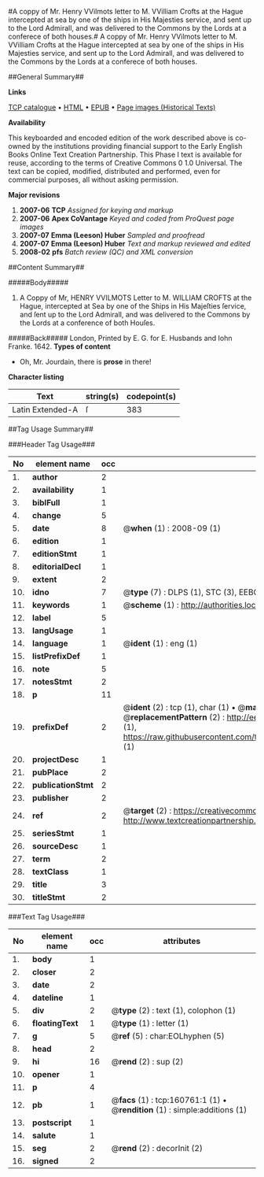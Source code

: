 #A coppy of Mr. Henry VVilmots letter to M. VVilliam Crofts at the Hague intercepted at sea by one of the ships in His Majesties service, and sent up to the Lord Admirall, and was delivered to the Commons by the Lords at a conferece of both houses.#
A coppy of Mr. Henry VVilmots letter to M. VVilliam Crofts at the Hague intercepted at sea by one of the ships in His Majesties service, and sent up to the Lord Admirall, and was delivered to the Commons by the Lords at a conferece of both houses.

##General Summary##

**Links**

[TCP catalogue](http://www.ota.ox.ac.uk/tcp/)  • 
[HTML](http://tei.it.ox.ac.uk/tcp/Texts-HTML/free/A96/A96650.html)  • 
[EPUB](http://tei.it.ox.ac.uk/tcp/Texts-EPUB/free/A96/A96650.epub) • 
[Page images (Historical Texts)](https://data.historicaltexts.jisc.ac.uk/view?pubId=eebo-99869595e&pageId=eebo-99869595e-160761-1)

**Availability**

This keyboarded and encoded edition of the
	       work described above is co-owned by the institutions
	       providing financial support to the Early English Books
	       Online Text Creation Partnership. This Phase I text is
	       available for reuse, according to the terms of Creative
	       Commons 0 1.0 Universal. The text can be copied,
	       modified, distributed and performed, even for
	       commercial purposes, all without asking permission.

**Major revisions**

1. __2007-06__ __TCP__ *Assigned for keying and markup*
1. __2007-06__ __Apex CoVantage__ *Keyed and coded from ProQuest page images*
1. __2007-07__ __Emma (Leeson) Huber__ *Sampled and proofread*
1. __2007-07__ __Emma (Leeson) Huber__ *Text and markup reviewed and edited*
1. __2008-02__ __pfs__ *Batch review (QC) and XML conversion*

##Content Summary##

#####Body#####

1. A Coppy of Mr, HENRY VVILMOTS Letter to M. WILLIAM CROFTS at the Hague, intercepted at Sea by one of the Ships in His Majeſties ſervice, and ſent up to the Lord Admirall, and was delivered to the Commons by the Lords at a conference of both Houſes.

#####Back#####
London, Printed by E. G. for E. Husbands and Iohn Franke. 1642.
**Types of content**

  * Oh, Mr. Jourdain, there is **prose** in there!

**Character listing**


|Text|string(s)|codepoint(s)|
|---|---|---|
|Latin Extended-A|ſ|383|

##Tag Usage Summary##

###Header Tag Usage###

|No|element name|occ|attributes|
|---|---|---|---|
|1.|__author__|2||
|2.|__availability__|1||
|3.|__biblFull__|1||
|4.|__change__|5||
|5.|__date__|8| @__when__ (1) : 2008-09 (1)|
|6.|__edition__|1||
|7.|__editionStmt__|1||
|8.|__editorialDecl__|1||
|9.|__extent__|2||
|10.|__idno__|7| @__type__ (7) : DLPS (1), STC (3), EEBO-CITATION (1), PROQUEST (1), VID (1)|
|11.|__keywords__|1| @__scheme__ (1) : http://authorities.loc.gov/ (1)|
|12.|__label__|5||
|13.|__langUsage__|1||
|14.|__language__|1| @__ident__ (1) : eng (1)|
|15.|__listPrefixDef__|1||
|16.|__note__|5||
|17.|__notesStmt__|2||
|18.|__p__|11||
|19.|__prefixDef__|2| @__ident__ (2) : tcp (1), char (1)  •  @__matchPattern__ (2) : ([0-9\-]+):([0-9IVX]+) (1), (.+) (1)  •  @__replacementPattern__ (2) : http://eebo.chadwyck.com/downloadtiff?vid=$1&page=$2 (1), https://raw.githubusercontent.com/textcreationpartnership/Texts/master/tcpchars.xml#$1 (1)|
|20.|__projectDesc__|1||
|21.|__pubPlace__|2||
|22.|__publicationStmt__|2||
|23.|__publisher__|2||
|24.|__ref__|2| @__target__ (2) : https://creativecommons.org/publicdomain/zero/1.0/ (1), http://www.textcreationpartnership.org/docs/. (1)|
|25.|__seriesStmt__|1||
|26.|__sourceDesc__|1||
|27.|__term__|2||
|28.|__textClass__|1||
|29.|__title__|3||
|30.|__titleStmt__|2||


###Text Tag Usage###

|No|element name|occ|attributes|
|---|---|---|---|
|1.|__body__|1||
|2.|__closer__|2||
|3.|__date__|2||
|4.|__dateline__|1||
|5.|__div__|2| @__type__ (2) : text (1), colophon (1)|
|6.|__floatingText__|1| @__type__ (1) : letter (1)|
|7.|__g__|5| @__ref__ (5) : char:EOLhyphen (5)|
|8.|__head__|2||
|9.|__hi__|16| @__rend__ (2) : sup (2)|
|10.|__opener__|1||
|11.|__p__|4||
|12.|__pb__|1| @__facs__ (1) : tcp:160761:1 (1)  •  @__rendition__ (1) : simple:additions (1)|
|13.|__postscript__|1||
|14.|__salute__|1||
|15.|__seg__|2| @__rend__ (2) : decorInit (2)|
|16.|__signed__|2||
